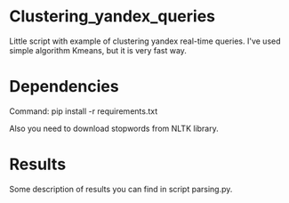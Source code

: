 # Clustering_yandex_queries
Little script with example of clustering yandex real-time queries. 
I've used simple algorithm Kmeans, but it is very fast way. 

# Dependencies
Command: pip install -r requirements.txt

Also you need to download stopwords from NLTK library.

# Results
Some description of results you can find in script parsing.py.


